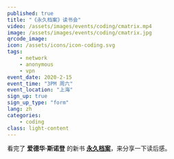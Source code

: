 ```yaml
---
published: true
title: "《永久档案》读书会"
video: /assets/images/events/coding/cmatrix.mp4
image: /assets/images/events/coding/cmatrix.jpg
qrcode_image:
icon: /assets/icons/icon-coding.svg
tags: 
    - network
    - anonymous
    - vpn
event_date: 2020-2-15
event_time: "3PM 周六"
event_location: "上海"
sign_up: true
sign_up_type: "form"
lang: zh
categories:
    - coding
class: light-content
---
```


看完了 **爱德华·斯诺登** 的新书 [**永久档案**][permanent-record-link]，来分享一下读后感。

[permanent-record-link]: https://www.amazon.com/Permanent-Record-Edward-Snowden/dp/1250237238